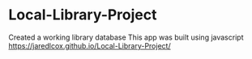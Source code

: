 # Local-Library-Project
Created a working library database
This app was built using javascript
https://jaredlcox.github.io/Local-Library-Project/

